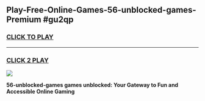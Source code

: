 
## Play-Free-Online-Games-56-unblocked-games-Premium #gu2qp
<h3>
<a href="https://premium.freeplayer.one?title=56-unblocked-games&ref=8M">CLICK TO PLAY</a></h3>
<hr>

<h3>
<a href="https://premium.freeplayer.one?title=56-unblocked-games&ref=8M">CLICK 2 PLAY</a>
  
</h3>

<a href="https://premium.freeplayer.one?title=56-unblocked-games&ref=8M"><img src="https://clearcache.store/games.png"></a>


**56-unblocked-games games unblocked: Your Gateway to Fun and Accessible Online Gaming**
